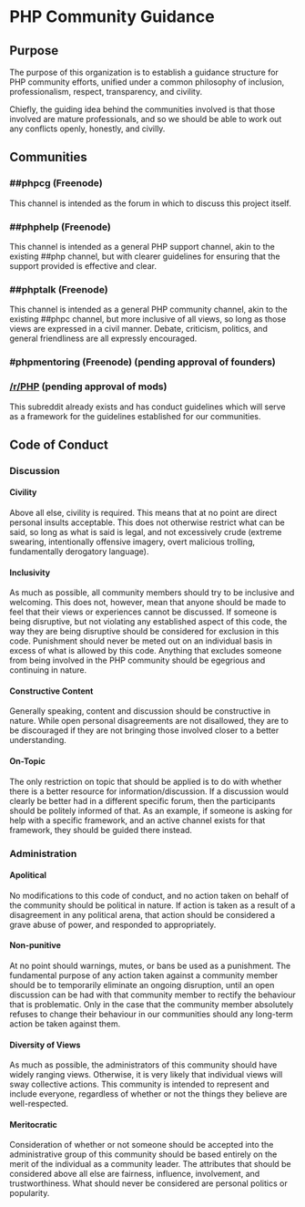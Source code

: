 # PHP Community Guidance

## Purpose

The purpose of this organization is to establish a guidance structure for
PHP community efforts, unified under a common philosophy of inclusion,
professionalism, respect, transparency, and civility.

Chiefly, the guiding idea behind the communities involved is that those
involved are mature professionals, and so we should be able to work out any
conflicts openly, honestly, and civilly.

## Communities

### \#\#phpcg (Freenode)

This channel is intended as the forum in which to discuss this project itself.

### \#\#phphelp (Freenode)

This channel is intended as a general PHP support channel, akin to the existing
\#\#php channel, but with clearer guidelines for ensuring that the support
provided is effective and clear.

### \#\#phptalk (Freenode)

This channel is intended as a general PHP community channel, akin to the
existing \#\#phpc channel, but more inclusive of all views, so long as those
views are expressed in a civil manner. Debate, criticism, politics, and general
friendliness are all expressly encouraged.

### \#phpmentoring (Freenode) (pending approval of founders)

### [/r/PHP](https://reddit.com/r/PHP) (pending approval of mods)

This subreddit already exists and has conduct guidelines which will serve as
a framework for the guidelines established for our communities.

## Code of Conduct

### Discussion

#### Civility

Above all else, civility is required. This means that at no point are direct
personal insults acceptable. This does not otherwise restrict what can be said,
so long as what is said is legal, and not excessively crude (extreme swearing,
intentionally offensive imagery, overt malicious trolling,
fundamentally derogatory language).

#### Inclusivity

As much as possible, all community members should try to be inclusive and
welcoming. This does not, however, mean that anyone should be made to feel that
their views or experiences cannot be discussed. If someone is being disruptive,
but not violating any established aspect of this code, the way they are being
disruptive should be considered for exclusion in this code. Punishment should
never be meted out on an individual basis in excess of what is allowed by this
code. Anything that excludes someone from being involved in the PHP community
should be egegrious and continuing in nature.

#### Constructive Content

Generally speaking, content and discussion should be constructive in nature.
While open personal disagreements are not disallowed, they are to be discouraged
if they are not bringing those involved closer to a better understanding.

#### On-Topic

The only restriction on topic that should be applied is to do with whether
there is a better resource for information/discussion. If a discussion would
clearly be better had in a different specific forum, then the participants
should be politely informed of that. As an example, if someone is asking
for help with a specific framework, and an active channel exists for that
framework, they should be guided there instead.

### Administration

#### Apolitical

No modifications to this code of conduct, and no action taken on behalf of the
community should be political in nature. If action is taken as a result of a
disagreement in any political arena, that action should be considered a grave
abuse of power, and responded to appropriately.

#### Non-punitive

At no point should warnings, mutes, or bans be used as a punishment. The
fundamental purpose of any action taken against a community member should be
to temporarily eliminate an ongoing disruption, until an open discussion can
be had with that community member to rectify the behaviour that is problematic.
Only in the case that the community member absolutely refuses to change their
behaviour in our communities should any long-term action be taken against them.

#### Diversity of Views

As much as possible, the administrators of this community should have widely
ranging views. Otherwise, it is very likely that individual views will
sway collective actions. This community is intended to represent and include
everyone, regardless of whether or not the things they believe are
well-respected.

#### Meritocratic

Consideration of whether or not someone should be accepted into the
administrative group of this community should be based entirely on the merit of
the individual as a community leader. The attributes that should be considered
above all else are fairness, influence, involvement, and trustworthiness. What
should never be considered are personal politics or popularity.
